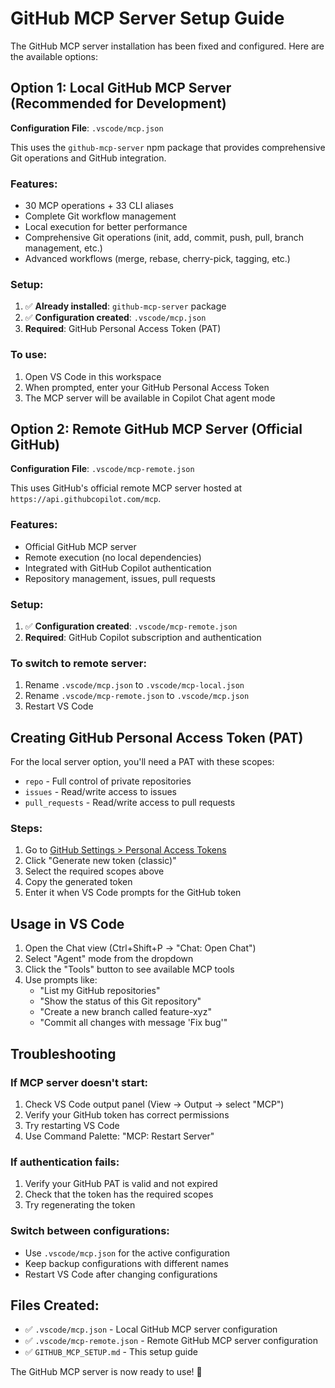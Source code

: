 # GitHub MCP Server Setup Guide

The GitHub MCP server installation has been fixed and configured. Here are the available options:

## Option 1: Local GitHub MCP Server (Recommended for Development)

**Configuration File**: `.vscode/mcp.json`

This uses the `github-mcp-server` npm package that provides comprehensive Git operations and GitHub integration.

### Features:
- 30 MCP operations + 33 CLI aliases
- Complete Git workflow management
- Local execution for better performance
- Comprehensive Git operations (init, add, commit, push, pull, branch management, etc.)
- Advanced workflows (merge, rebase, cherry-pick, tagging, etc.)

### Setup:
1. ✅ **Already installed**: `github-mcp-server` package
2. ✅ **Configuration created**: `.vscode/mcp.json`
3. **Required**: GitHub Personal Access Token (PAT)

### To use:
1. Open VS Code in this workspace
2. When prompted, enter your GitHub Personal Access Token
3. The MCP server will be available in Copilot Chat agent mode

## Option 2: Remote GitHub MCP Server (Official GitHub)

**Configuration File**: `.vscode/mcp-remote.json`

This uses GitHub's official remote MCP server hosted at `https://api.githubcopilot.com/mcp`.

### Features:
- Official GitHub MCP server
- Remote execution (no local dependencies)
- Integrated with GitHub Copilot authentication
- Repository management, issues, pull requests

### Setup:
1. ✅ **Configuration created**: `.vscode/mcp-remote.json`
2. **Required**: GitHub Copilot subscription and authentication

### To switch to remote server:
1. Rename `.vscode/mcp.json` to `.vscode/mcp-local.json`
2. Rename `.vscode/mcp-remote.json` to `.vscode/mcp.json`
3. Restart VS Code

## Creating GitHub Personal Access Token (PAT)

For the local server option, you'll need a PAT with these scopes:
- `repo` - Full control of private repositories
- `issues` - Read/write access to issues
- `pull_requests` - Read/write access to pull requests

### Steps:
1. Go to [GitHub Settings > Personal Access Tokens](https://github.com/settings/tokens)
2. Click "Generate new token (classic)"
3. Select the required scopes above
4. Copy the generated token
5. Enter it when VS Code prompts for the GitHub token

## Usage in VS Code

1. Open the Chat view (Ctrl+Shift+P → "Chat: Open Chat")
2. Select "Agent" mode from the dropdown
3. Click the "Tools" button to see available MCP tools
4. Use prompts like:
   - "List my GitHub repositories"
   - "Show the status of this Git repository"
   - "Create a new branch called feature-xyz"
   - "Commit all changes with message 'Fix bug'"

## Troubleshooting

### If MCP server doesn't start:
1. Check VS Code output panel (View → Output → select "MCP")
2. Verify your GitHub token has correct permissions
3. Try restarting VS Code
4. Use Command Palette: "MCP: Restart Server"

### If authentication fails:
1. Verify your GitHub PAT is valid and not expired
2. Check that the token has the required scopes
3. Try regenerating the token

### Switch between configurations:
- Use `.vscode/mcp.json` for the active configuration
- Keep backup configurations with different names
- Restart VS Code after changing configurations

## Files Created:
- ✅ `.vscode/mcp.json` - Local GitHub MCP server configuration
- ✅ `.vscode/mcp-remote.json` - Remote GitHub MCP server configuration
- ✅ `GITHUB_MCP_SETUP.md` - This setup guide

The GitHub MCP server is now ready to use! 🚀